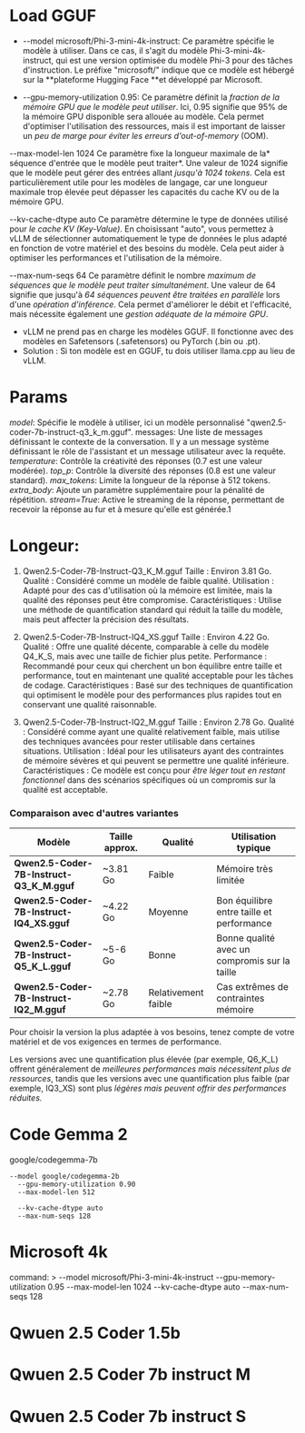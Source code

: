 # Load GGUF


* --model microsoft/Phi-3-mini-4k-instruct:
Ce paramètre spécifie le modèle à utiliser. Dans ce cas, il s'agit du modèle Phi-3-mini-4k-instruct, qui est une version optimisée du modèle Phi-3 pour des tâches d'instruction. Le préfixe "microsoft/" indique que ce modèle est hébergé sur la **plateforme Hugging Face **et développé par Microsoft.

* --gpu-memory-utilization 0.95:
Ce paramètre définit la *fraction de la mémoire GPU que le modèle peut utiliser*. Ici, 0.95 signifie que 95% de la mémoire GPU disponible sera allouée au modèle. Cela permet d'optimiser l'utilisation des ressources, mais il est important de laisser un *peu de marge pour éviter les erreurs d'out-of-memory* (OOM).

--max-model-len 1024
Ce paramètre fixe la longueur maximale de la* séquence d'entrée que le modèle peut traiter*. Une valeur de 1024 signifie que le modèle peut gérer des entrées allant *jusqu'à 1024 tokens*. Cela est particulièrement utile pour les modèles de langage, car une longueur maximale trop élevée peut dépasser les capacités du cache KV ou de la mémoire GPU.

--kv-cache-dtype auto
Ce paramètre détermine le type de données utilisé pour *le cache KV (Key-Value)*. En choisissant "auto", vous permettez à vLLM de sélectionner automatiquement le type de données le plus adapté en fonction de votre matériel et des besoins du modèle. Cela peut aider à optimiser les performances et l'utilisation de la mémoire.

--max-num-seqs 64
Ce paramètre définit le nombre *maximum de séquences que le modèle peut traiter simultanément*. Une valeur de 64 signifie que jusqu'à *64 séquences peuvent être traitées en parallèle* lors d'une *opération d'inférence*. Cela permet d'améliorer le débit et l'efficacité, mais nécessite également une *gestion adéquate de la mémoire GPU*.

- vLLM ne prend pas en charge les modèles GGUF. Il fonctionne avec des modèles en Safetensors (.safetensors) ou PyTorch (.bin ou .pt).
- Solution : Si ton modèle est en GGUF, tu dois utiliser llama.cpp au lieu de vLLM.


# Params

*model*: Spécifie le modèle à utiliser, ici un modèle personnalisé "qwen2.5-coder-7b-instruct-q3_k_m.gguf".
messages: Une liste de messages définissant le contexte de la conversation. Il y a un message système définissant le rôle de l'assistant et un message utilisateur avec la requête.
*temperature*: Contrôle la créativité des réponses (0.7 est une valeur modérée).
*top_p*: Contrôle la diversité des réponses (0.8 est une valeur standard).
*max_tokens*: Limite la longueur de la réponse à 512 tokens.
*extra_body*: Ajoute un paramètre supplémentaire pour la pénalité de répétition.
*stream=True*: Active le streaming de la réponse, permettant de recevoir la réponse au fur et à mesure qu'elle est générée.1


# Longeur:

1. Qwen2.5-Coder-7B-Instruct-Q3_K_M.gguf
Taille : Environ 3.81 Go.
Qualité : Considéré comme un modèle de faible qualité.
Utilisation : Adapté pour des cas d'utilisation où la mémoire est limitée, mais la qualité des réponses peut être compromise.
Caractéristiques : Utilise une méthode de quantification standard qui réduit la taille du modèle, mais peut affecter la précision des résultats.

2. Qwen2.5-Coder-7B-Instruct-IQ4_XS.gguf
Taille : Environ 4.22 Go.
Qualité : Offre une qualité décente, comparable à celle du modèle Q4_K_S, mais avec une taille de fichier plus petite.
Performance : Recommandé pour ceux qui cherchent un bon équilibre entre taille et performance, tout en maintenant une qualité acceptable pour les tâches de codage.
Caractéristiques : Basé sur des techniques de quantification qui optimisent le modèle pour des performances plus rapides tout en conservant une qualité raisonnable.

3. Qwen2.5-Coder-7B-Instruct-IQ2_M.gguf
Taille : Environ 2.78 Go.
Qualité : Considéré comme ayant une qualité relativement faible, mais utilise des techniques avancées pour rester utilisable dans certaines situations.
Utilisation : Idéal pour les utilisateurs ayant des contraintes de mémoire sévères et qui peuvent se permettre une qualité inférieure.
Caractéristiques : Ce modèle est conçu pour *être léger tout en restant fonctionnel* dans des scénarios spécifiques où un compromis sur la qualité est acceptable.


### **Comparaison avec d'autres variantes**
| Modèle                                    | Taille approx. | Qualité                | Utilisation typique                              |
|-------------------------------------------|----------------|------------------------|-------------------------------------------------|
| **Qwen2.5-Coder-7B-Instruct-Q3_K_M.gguf** | ~3.81 Go       | Faible                 | Mémoire très limitée                            |
| **Qwen2.5-Coder-7B-Instruct-IQ4_XS.gguf** | ~4.22 Go       | Moyenne                | Bon équilibre entre taille et performance       |
| **Qwen2.5-Coder-7B-Instruct-Q5_K_L.gguf** | ~5-6 Go        | Bonne                  | Bonne qualité avec un compromis sur la taille   |
| **Qwen2.5-Coder-7B-Instruct-IQ2_M.gguf**  | ~2.78 Go       | Relativement faible    | Cas extrêmes de contraintes mémoire             |

Pour choisir la version la plus adaptée à vos besoins, tenez compte de votre matériel et de vos exigences en termes de performance. 

Les versions avec une quantification plus élevée (par exemple, Q6_K_L) offrent généralement de *meilleures performances mais nécessitent plus de ressources*, tandis que les versions avec une quantification plus faible (par exemple, IQ3_XS) sont plus *légères mais peuvent offrir des performances réduites.*

# Code Gemma 2

google/codegemma-7b

    --model google/codegemma-2b
      --gpu-memory-utilization 0.90
      --max-model-len 512
      
      --kv-cache-dtype auto
      --max-num-seqs 128
      

# Microsoft 4k

command: >
      --model microsoft/Phi-3-mini-4k-instruct
      --gpu-memory-utilization 0.95
      --max-model-len 1024
      --kv-cache-dtype auto
      --max-num-seqs 128

 # Qwuen 2.5 Coder 1.5b

 # Qwuen 2.5 Coder 7b instruct M


 # Qwuen 2.5 Coder 7b instruct S